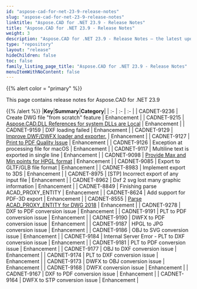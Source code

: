 ```yaml
---
id: "aspose-cad-for-net-23-9-release-notes"
slug: "aspose-cad-for-net-23-9-release-notes"
linktitle: "Aspose.CAD for .NET 23.9 - Release Notes"
title: "Aspose.CAD for .NET 23.9 - Release Notes"
weight: 3
description: "Aspose.CAD for .NET 23.9 - Release Notes – the latest updates and fixes."
type: "repository"
layout: "release"
hideChildren: false
toc: false
family_listing_page_title: "Aspose.CAD for .NET 23.9 - Release Notes"
menuItemWithNoContent: false
---
```


{{% alert color = "primary" %}}

This page contains release notes for Aspose.CAD for .NET 23.9

{{% /alert %}}
|**Key**|**Summary**|**Category**|
| :- | :- | :- |
| CADNET-9236 | Create DWG file "from scratch" feature | Enhancement |
| CADNET-9215 | [Aspose.CAD.DLL References for system DLLs are Local](https://forum.aspose.com/t/aspose-cad-dll-references-for-system-dlls-are-local/266449) | Enhancement |
| CADNET-9159 | DXF loading failed | Enhancement |
| CADNET-9129 | [Improve DWF/DWFX loader and exporter.](https://forum.aspose.com/t/read-complex-dwfx-file-fastert/265513) | Enhancement |
| CADNET-9127 | [Print to PDF Quality Issue](https://forum.aspose.com/t/print-to-pdf-quality-issue/265035) | Enhancement |
| CADNET-9126 | Exception at processing file for macOS | Enhancement |
| CADNET-9117 | Multiline text is exported in single line | Enhancement |
| CADNET-9098 | [Provide Max and Min points for HPGL format](https://forum.aspose.com/t/trial-user-s-request-xl-92886/262635) | Enhancement |
| CADNET-9085 | Export to GLTF/GLB file format | Enhancement |
| CADNET-8983 | Implement export to 3DS | Enhancement |
| CADNET-8975 | [STP] Incorrect export of any input file | Enhancement |
| CADNET-8962 | Dxf 2 svg lost many graphic information | Enhancement |
| CADNET-8849 | Finishing parse ACAD_PROXY_ENTITY | Enhancement |
| CADNET-8624 | Add support for PDF-3D export | Enhancement |
| CADNET-8555 | [Parse ACAD_PROXY_ENTITY for DWG 2018](https://forum.aspose.com/t/question-the-line-disappearing-after-pdf-conversion-aspose-cad-for-net/242678) | Enhancement |
| CADNET-9278 | DXF to PDF conversion issue | Enhancement |
| CADNET-9191 | PLT to PDF conversion issue | Enhancement |
| CADNET-9190 | DWFX to PDF conversion issue  | Enhancement |
| CADNET-9187 | HPGL to JPG conversion issue  | Enhancement |
| CADNET-9186 | OBJ to SVG conversion issue | Enhancement |
| CADNET-9184 | Internal Server Error - PLT to DXF conversion issue | Enhancement |
| CADNET-9181 | PLT to PDF conversion issue | Enhancement |
| CADNET-9177 | OBJ to DXF conversion issue | Enhancement |
| CADNET-9174 | PLT to DXF conversion issue | Enhancement |
| CADNET-9173 | DWFX to OBJ conversion issue | Enhancement |
| CADNET-9168 | DWFX conversion issue | Enhancement |
| CADNET-9167 | DXF to PDF conversion issue | Enhancement |
| CADNET-9164 | DWFX to STP conversion issue  | Enhancement |
